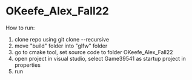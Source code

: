 # OKeefe_Alex_Fall22
How to run:
1. clone repo using git clone <link> --recursive
2. move "build" folder into "glfw" folder
3. go to cmake tool, set source code to folder OKeefe_Alex_Fall22
4. open project in visual studio, select Game39541 as startup project in properties
5. run
